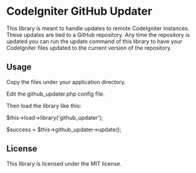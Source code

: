 CodeIgniter GitHub Updater
===============================

This library is meant to handle updates to remote CodeIgniter instances. These updates 
are tied to a GitHub repository. Any time the repository is updated you can run the 
update command of this library to have your CodeIgniter files updated to the current 
version of the repository.

Usage
------
Copy the files under your application directory. 

Edit the github_updater.php config file.

Then load the library like this:

$this->load->library('github_updater');

$success = $this->github_updater->update();
		
License
-------
This library is licensed under the MIT license. 

